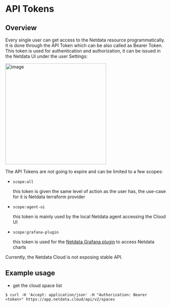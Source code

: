 # API Tokens

## Overview

Every single user can get access to the Netdata resource programmatically. It is done through the API Token which
can be also called as Bearer Token. This token is used for authentication and authorization, it can be issued
in the Netdata UI under the user Settings:

<img width="316" alt="image" src="https://github.com/netdata/netdata/assets/14999928/b0846076-afae-47ab-92df-c24967305ab9">

The API Tokens are not going to expire and can be limited to a few scopes:

* `scope:all`

  this token is given the same level of action as the user has, the use-case for it is Netdata terraform provider

* `scope:agent-ui`

  this token is mainly used by the local Netdata agent accessing the Cloud UI

* `scope:grafana-plugin`

  this token is used for the [Netdata Grafana plugin](https://github.com/netdata/netdata-grafana-datasource-plugin/blob/master/README.md)
  to access Netdata charts

Currently, the Netdata Cloud is not exposing stable API.

## Example usage

* get the cloud space list

```console
$ curl -H 'Accept: application/json' -H "Authorization: Bearer <token>" https://app.netdata.cloud/api/v2/spaces
```
